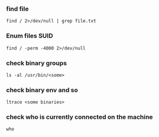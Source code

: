 ### find file
`find / 2>/dev/null | grep file.txt`

### Enum files SUID
`find / -perm -4000 2>/dev/null`

### check binary groups
`ls -al /usr/bin/<some>`

### check binary env and so
`ltrace <some binaries>`
### check who is currently connected on the machine
`who`
